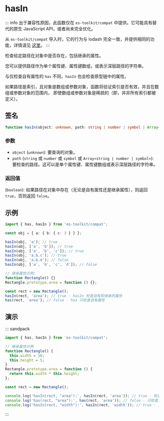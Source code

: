 # hasIn

::: info
出于兼容性原因，此函数仅在 `es-toolkit/compat` 中提供。它可能具有替代的原生 JavaScript API，或者尚未完全优化。

从 `es-toolkit/compat` 导入时，它的行为与 lodash 完全一致，并提供相同的功能，详情请见 [这里](../../../compatibility.md)。
:::

检查给定路径在对象中是否存在，包括继承的属性。

您可以提供路径作为单个属性键、属性键数组，或表示深层路径的字符串。

与仅检查自有属性的 `has` 不同，`hasIn` 也会检查原型链中的属性。

如果路径是索引，且对象是数组或参数对象，函数将验证索引是否有效，并且在数组或参数对象的范围内，
即使数组或参数对象是稀疏的（即，并非所有索引都被定义）。

## 签名

```typescript
function hasIn(object: unknown, path: string | number | symbol | Array<string | number | symbol>): boolean;
```

### 参数

- `object` (`unknown`): 要查询的对象。
- `path` (`string` 或 `number` 或 `symbol` 或 `Array<string | number | symbol>`): 要检查的路径。这可以是单个属性键、属性键数组或表示深层路径的字符串。

### 返回值

(`boolean`): 如果路径在对象中存在（无论是自有属性还是继承属性），则返回 `true`，否则返回 `false`。

## 示例

```typescript
import { has, hasIn } from 'es-toolkit/compat';

const obj = { a: { b: { c: 3 } } };

hasIn(obj, 'a'); // true
hasIn(obj, ['a', 'b']); // true
hasIn(obj, ['a', 'b', 'c']); // true
hasIn(obj, 'a.b.c'); // true
hasIn(obj, 'a.b.d'); // false
hasIn(obj, ['a', 'b', 'c', 'd']); // false

// 继承属性示例:
function Rectangle() {}
Rectangle.prototype.area = function () {};

const rect = new Rectangle();
hasIn(rect, 'area'); // true - hasIn 检查自有和继承的属性
has(rect, 'area'); // false - has 只检查自有属性
```

## 演示

::: sandpack

```ts index.ts
import { has, hasIn } from 'es-toolkit/compat';

// 继承属性示例
function Rectangle() {
  this.width = 10;
  this.height = 5;
}
Rectangle.prototype.area = function () {
  return this.width * this.height;
};

const rect = new Rectangle();

console.log('hasIn(rect, "area"):', hasIn(rect, 'area')); // true - 检查继承属性
console.log('has(rect, "area"):', has(rect, 'area')); // false - 只检查自有属性
console.log('hasIn(rect, "width"):', hasIn(rect, 'width')); // true - 自有属性
```

:::

